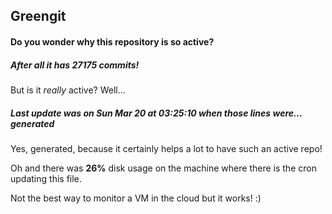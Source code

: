 ## Greengit

#### Do you wonder why this repository is so active?

##### After all it has 27175 commits!

But is it *really* active? Well...

##### Last update was on Sun Mar 20 at 03:25:10 when those lines were... generated

Yes, generated, because it certainly helps a lot to have such an active repo!

Oh and there was **26%** disk usage on the machine
where there is the cron updating this file.

Not the best way to monitor a VM in the cloud but it works! :)
